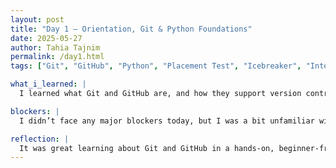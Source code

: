 ```yaml
---
layout: post
title: "Day 1 – Orientation, Git & Python Foundations"
date: 2025-05-27
author: Tahia Tajnim
permalink: /day1.html
tags: ["Git", "GitHub", "Python", "Placement Test", "Icebreaker", "Internship Orientation"]

what_i_learned: |
  I learned what Git and GitHub are, and how they support version control and collaboration in programming projects. We explored core commands like git init, git status, git add, and git commit, and discussed how GitHub helps us share and track our code online. I now understand the difference between local repositories and remote ones, which is very important for team-based development. In addition, we took a Python placement test to assess our individual skill levels. This gave me a clear idea of what I need to work on and helped the instructors get a sense of our starting point. I realized I need to refresh some core Python concepts like loops and conditionals. I also learned how Git helps prevent code conflicts and allows developers to work simultaneously without overwriting each other's work. This was especially interesting since I’m new to collaborative coding. Today’s session made it clear how vital version control will be in this internship.

blockers: |
  I didn’t face any major blockers today, but I was a bit unfamiliar with the Git command-line interface at first. It took a moment to understand the workflow between the working directory, staging area, and repository. I also got a bit confused between git pull and git fetch, but that’s something I plan to revisit in documentation later.

reflection: |
  It was great learning about Git and GitHub in a hands-on, beginner-friendly way. I had always heard developers mention these tools, but today I finally understood why they’re so powerful and essential in team coding environments. I now feel much more confident using them in future projects. The Python placement test reminded me that it's okay not to know everything — this is a learning process. It gave me a good roadmap for what I need to brush up on. I’m motivated to improve my foundational coding skills as we move forward. One of the highlights of the day was the bingo game, which helped us all break the ice and get to know one another. It felt good to laugh and find common experiences with peers from different backgrounds. The group is full of smart, kind, and interesting people — I’m excited to collaborate with them over the coming weeks.
---
```

